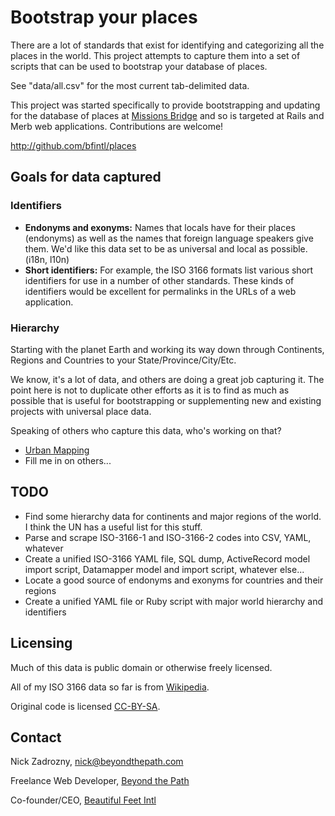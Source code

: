 # Bootstrap your places

There are a lot of standards that exist for identifying and categorizing all the places in the world. This project attempts to capture them into a set of scripts that can be used to bootstrap your database of places.

See "data/all.csv" for the most current tab-delimited data.

This project was started specifically to provide bootstrapping and updating for the database of places at [Missions Bridge](http://missionsbridge.org/) and so is targeted at Rails and Merb web applications. Contributions are welcome!

<http://github.com/bfintl/places>

## Goals for data captured

### Identifiers

* **Endonyms and exonyms:** Names that locals have for their places (endonyms) as well as the names that foreign language speakers give them. We'd like this data set to be as universal and local as possible. (i18n, l10n)
* **Short identifiers:** For example, the ISO 3166 formats list various short identifiers for use in a number of other standards. These kinds of identifiers would be excellent for permalinks in the URLs of a web application.

### Hierarchy

Starting with the planet Earth and working its way down through Continents, Regions and Countries to your State/Province/City/Etc.

We know, it's a lot of data, and others are doing a great job capturing it. The point here is not to duplicate other efforts as it is to find as much as possible that is useful for bootstrapping or supplementing new and existing projects with universal place data.

Speaking of others who capture this data, who's working on that?

* [Urban Mapping](http://urbanmapping.com)
* Fill me in on others...

## TODO

* Find some hierarchy data for continents and major regions of the world. I think the UN has a useful list for this stuff.
* Parse and scrape ISO-3166-1 and ISO-3166-2 codes into CSV, YAML, whatever
* Create a unified ISO-3166 YAML file, SQL dump, ActiveRecord model import script, Datamapper model and import script, whatever else...
* Locate a good source of endonyms and exonyms for countries and their regions
* Create a unified YAML file or Ruby script with major world hierarchy and identifiers

## Licensing

Much of this data is public domain or otherwise freely licensed.

All of my ISO 3166 data so far is from [Wikipedia](http://en.wikipedia.org/wiki/ISO_3166).

Original code is licensed [CC-BY-SA](http://creativecommons.org/licenses/by-sa/3.0/).

## Contact

Nick Zadrozny, <nick@beyondthepath.com>

Freelance Web Developer, [Beyond the Path](http://beyondthepath.com)

Co-founder/CEO, [Beautiful Feet Intl](http://beautifulfeetintl.org)
